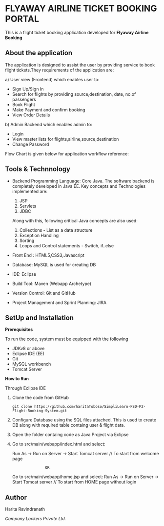 # FLYAWAY AIRLINE TICKET BOOKING PORTAL
This is a flight ticket booking  application developed for **Flyaway Airline Booking**

## About the application
The application is designed to assist the user by providing service to book flight tickets.They requirements of the application are:

a) User view (Frontend) which enables user to: 
  - Sign Up/Sign In
  - Search for flights by providing source,destination, date, no.of passengers
  - Book Flight
  - Make Payment and confirm booking
  - View Order Details
  
b) Admin Backend which enables admin to:
  - Login
  - View master lists for flights,airline,source,destination
  - Change Password

Flow Chart is given below for application workflow reference:



## Tools & Technnology
- Backend Programming Language: Core Java.
   The software backend is completely developed in Java EE. Key concepts and Technologies  implemented are:
     1. JSP
     2. Servlets
     3. JDBC
     
   Along with this, following  critical Java concepts are also used:
     1. Collections - List as a data structure
     2. Exception Handling
     3. Sorting
     4. Loops and Control statements - Switch, if..else
     
 - Front End : HTML5,CSS3,Javascript    
 - Database:  MySQL  is used for creating DB
 - IDE: Eclipse
 - Build Tool: Maven (Webapp Archetype)
 - Version Control: Git and GitHub
 - Project Management and Sprint Planning: JIRA
 
 ## SetUp and Installation
 **Prerequisites**
 
 To run the code, system must be equipped with the following
 - JDKv8 or above
 - Eclipse IDE (EE)
 - Git
 - MySQL workbench
 - Tomcat Server

**How to Run**

Through Eclipse IDE
1. Clone the code from GitHub
    ````
    git clone https://github.com/haritaToboso/SimpliLearn-FSD-P2-Flight-Booking-System.git
    ````
2. Configure Database using the SQL files attached. This is used to create DB along with required table containg user & flight data.    
3. Open the folder containg code as Java Project via Eclipse
4. Go to src/main/webapp/index.html and select: 

     Run As -> Run on Server -> Start Tomcat server             // To start from welcome page
     
                      OR 
                      
     Go to src/main/webapp/home.jsp and select: 
     Run As -> Run on Server -> Start Tomcat server             // To start from HOME page without login   
     
     
## Author
Harita Ravindranath

*Company Lockers Private Ltd.*
